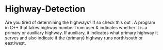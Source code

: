 # Highway-Detection
Are you tired of determining the highways? If so check this out . A program in C++ that takes highway number from user & indicates whether it is a primary or auxiliary highway. 	If auxiliary, it indicates what primary highway it serves and also indicate if the 	(primary) highway runs north/south or east/west.
